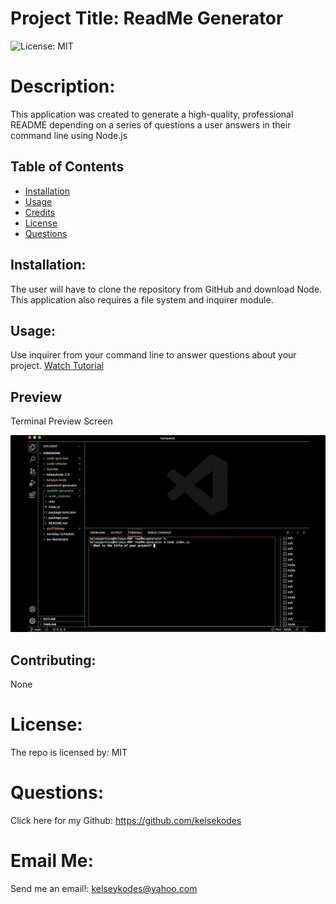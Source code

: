 
# Project Title: ReadMe Generator

  ![License: MIT](https://img.shields.io/badge/License-MIT-yellow.svg)

# Description: 
  This application was created to generate a high-quality, professional README depending on a series of questions a user answers in their command line using Node.js

## Table of Contents
  - [Installation](#installation)
  - [Usage](#usage)
  - [Credits](#contributing)
  - [License](#license)
  - [Questions](#questions)


## Installation:
 The user will have to clone the repository from GitHub and download Node. This application also requires a file system and inquirer module.

## Usage:
 Use inquirer from your command line to answer questions about your project.
 <a href="https://www.youtube.com/watch?v=_LN-GRSUij4">Watch Tutorial</a>

## Preview 
Terminal Preview Screen

<img src='./utils/img/pic.png'>

## Contributing:
  None
# License:
 The repo is licensed by: MIT 
# Questions:
Click here for my Github: https://github.com/kelsekodes
# Email Me:
  Send me an email!: kelseykodes@yahoo.com 
